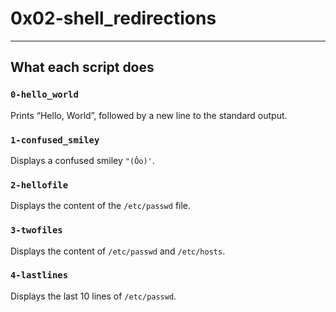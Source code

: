# 0x02-shell_redirections
---
## What each script does
### `0-hello_world`
Prints “Hello, World”, followed by a new line to the standard output.
### `1-confused_smiley`
Displays a confused smiley `"(Ôo)'`.
### `2-hellofile`
Displays the content of the `/etc/passwd` file.
### `3-twofiles`
Displays the content of `/etc/passwd` and `/etc/hosts`.
### `4-lastlines`
Displays the last 10 lines of `/etc/passwd`.
